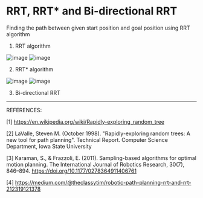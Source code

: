 # RRT, RRT* and Bi-directional RRT

Finding the path between given start position and goal position using RRT algorithm

1. RRT algorithm

![image](https://user-images.githubusercontent.com/50490953/58739229-3c09e700-83d7-11e9-9330-530b966a53a7.png)
![image](https://user-images.githubusercontent.com/50490953/58739242-44622200-83d7-11e9-93f9-042f1bc37acf.png)

2. RRT* algorithm

![image](https://user-images.githubusercontent.com/50490953/58739127-b0905600-83d6-11e9-842d-d91aeeb429cc.png)
![image](https://user-images.githubusercontent.com/50490953/58739136-b71ecd80-83d6-11e9-99f9-b7b192b1d50d.png)


3. Bi-directional RRT


------------------------------------------------------------------------------------------------------------------------

REFERENCES:

[1] https://en.wikipedia.org/wiki/Rapidly-exploring_random_tree

[2]  LaValle, Steven M. (October 1998). "Rapidly-exploring random trees: A new tool for path planning". Technical Report. Computer Science Department, Iowa State University

[3]   Karaman, S., & Frazzoli, E. (2011). Sampling-based algorithms for optimal motion planning. The International Journal of Robotics Research, 30(7), 846–894. https://doi.org/10.1177/0278364911406761

[4] https://medium.com/@theclassytim/robotic-path-planning-rrt-and-rrt-212319121378
